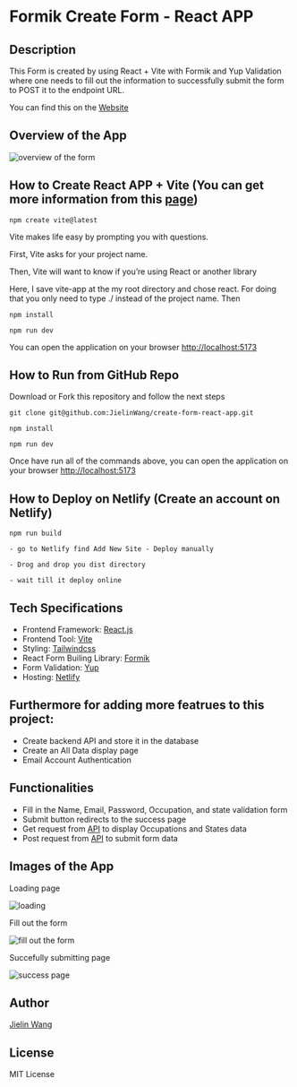 # Formik Create Form - React APP

## Description

This Form is created by using React + Vite with Formik and Yup Validation where one needs to fill out the information to successfully submit the form to POST it to the endpoint URL. 

You can find this on the [Website](https://create-form-react-app.netlify.app/)

## Overview of the App

![overview of the form](https://user-images.githubusercontent.com/94776104/221974807-fea7c5a2-3782-482f-8a1c-336a8fb70b01.gif)

## How to Create React APP + Vite (You can get more information from this [page](https://scrimba.com/articles/create-react-app-with-vite/))

```
npm create vite@latest
```
Vite makes life easy by prompting you with questions.

First, Vite asks for your project name.

Then, Vite will want to know if you’re using React or another library

Here, I save vite-app at the my root directory and chose react. For doing that you only need to type ./ instead of the project name. Then

```
npm install

npm run dev

```
You can open the application on your browser [http://localhost:5173](http://localhost:5173)

## How to Run from GitHub Repo

Download or Fork this repository and follow the next steps

```
git clone git@github.com:JielinWang/create-form-react-app.git

npm install

npm run dev

```

Once have run all of the commands above, you can open the application on your browser [http://localhost:5173](http://localhost:5173)

## How to Deploy on Netlify (Create an account on Netlify)

```
npm run build

- go to Netlify find Add New Site - Deploy manually

- Drog and drop you dist directory 

- wait till it deploy online 
```


## Tech Specifications

- Frontend Framework: [React.js](https://reactjs.org)
- Frontend Tool: [Vite](https://vitejs.dev/)
- Styling: [Tailwindcss](https://tailwindcss.com/)
- React Form Builing Library: [Formik](https://formik.org/)
- Form Validation: [Yup](https://www.npmjs.com/package/yup)
- Hosting: [Netlify](https://www.netlify.com/)



## Furthermore for adding more featrues to this project:

- Create backend API and store it in the database 
- Create an All Data display page 
- Email Account Authentication


## Functionalities

- Fill in the Name, Email, Password, Occupation, and state validation form
- Submit button redirects to the success page
- Get request from [API](https://frontend-take-home.fetchrewards.com/form) to display Occupations and States data
- Post request from [API](https://frontend-take-home.fetchrewards.com/form) to submit form data

## Images of the App

Loading page

![loading](https://user-images.githubusercontent.com/94776104/221975765-8d934ce0-ad41-4046-9753-0fd904023ad7.gif)

Fill out the form

![fill out the form](https://user-images.githubusercontent.com/94776104/221975950-63b585e8-f77e-47ca-8d25-5695b761aa24.gif)

Succefully submitting page 

![success page](https://user-images.githubusercontent.com/94776104/221976131-26f4127b-1161-48ca-844e-462a3696a820.gif)


## Author
[Jielin Wang](https://www.linkedin.com/in/jielinwang-/)

## License

MIT License


